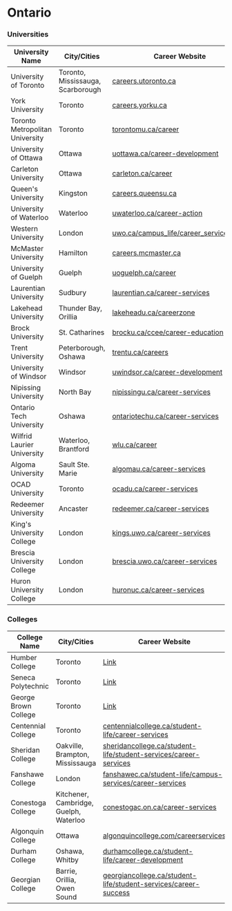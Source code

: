 # Ontario

### Universities

| University Name                 | City/Cities                       | Career Website                                                                                 | Email                          |
| ------------------------------- | --------------------------------- | ---------------------------------------------------------------------------------------------- | ------------------------------ |
| University of Toronto           | Toronto, Mississauga, Scarborough | [careers.utoronto.ca](https://careers.utoronto.ca)                                             | careers@utoronto.ca            |
| York University                 | Toronto                           | [careers.yorku.ca](https://careers.yorku.ca)                                                   | career@yorku.ca                |
| Toronto Metropolitan University | Toronto                           | [torontomu.ca/career](https://www.torontomu.ca/career)                                         | career@torontomu.ca            |
| University of Ottawa            | Ottawa                            | [uottawa.ca/career-development](https://www.uottawa.ca/career-development)                     | careerdev@uottawa.ca           |
| Carleton University             | Ottawa                            | [carleton.ca/career](https://carleton.ca/career)                                               | career@carleton.ca             |
| Queen's University              | Kingston                          | [careers.queensu.ca](https://careers.queensu.ca)                                               | careers@queensu.ca             |
| University of Waterloo          | Waterloo                          | [uwaterloo.ca/career-action](https://uwaterloo.ca/career-action)                               | careeraction@uwaterloo.ca      |
| Western University              | London                            | [uwo.ca/campus_life/career_services.html](https://www.uwo.ca/campus_life/career_services.html) | career@uwo.ca                  |
| McMaster University             | Hamilton                          | [careers.mcmaster.ca](https://careers.mcmaster.ca)                                             | careers@mcmaster.ca            |
| University of Guelph            | Guelph                            | [uoguelph.ca/career](https://www.uoguelph.ca/career)                                           | career@uoguelph.ca             |
| Laurentian University           | Sudbury                           | [laurentian.ca/career-services](https://laurentian.ca/career-services)                         | careerservices@laurentian.ca   |
| Lakehead University             | Thunder Bay, Orillia              | [lakeheadu.ca/careerzone](https://www.lakeheadu.ca/careerzone)                                 | careerzone@lakeheadu.ca        |
| Brock University                | St. Catharines                    | [brocku.ca/ccee/career-education](https://brocku.ca/ccee/career-education)                     | career@brocku.ca               |
| Trent University                | Peterborough, Oshawa              | [trentu.ca/careers](https://www.trentu.ca/careers)                                             | careers@trentu.ca              |
| University of Windsor           | Windsor                           | [uwindsor.ca/career-development](https://www.uwindsor.ca/career-development)                   | careerdev@uwindsor.ca          |
| Nipissing University            | North Bay                         | [nipissingu.ca/career-services](https://www.nipissingu.ca/career-services)                     | careerservices@nipissingu.ca   |
| Ontario Tech University         | Oshawa                            | [ontariotechu.ca/career-services](https://ontariotechu.ca/career-services)                     | careerservices@ontariotechu.ca |
| Wilfrid Laurier University      | Waterloo, Brantford               | [wlu.ca/career](https://www.wlu.ca/career)                                                     | career@wlu.ca                  |
| Algoma University               | Sault Ste. Marie                  | [algomau.ca/career-services](https://algomau.ca/career-services)                               | careerservices@algomau.ca      |
| OCAD University                 | Toronto                           | [ocadu.ca/career-services](https://www.ocadu.ca/career-services)                               | careerservices@ocadu.ca        |
| Redeemer University             | Ancaster                          | [redeemer.ca/career-services](https://www.redeemer.ca/career-services)                         | careerservices@redeemer.ca     |
| King's University College       | London                            | [kings.uwo.ca/career-services](https://www.kings.uwo.ca/career-services)                       | career@kings.uwo.ca            |
| Brescia University College      | London                            | [brescia.uwo.ca/career-services](https://brescia.uwo.ca/career-services)                       | career@brescia.uwo.ca          |
| Huron University College        | London                            | [huronuc.ca/career-services](https://huronuc.ca/career-services)                               | career@huronuc.ca              |

### Colleges

| College Name         | City/Cities                            | Career Website                                                                                                                                   | Email                                   |
| -------------------- | -------------------------------------- | ------------------------------------------------------------------------------------------------------------------------------------------------ | --------------------------------------- |
| Humber College       | Toronto                                | [Link](https://humber.ca/career-services)                                                                                                        | careers@humber.ca                       |
| Seneca Polytechnic   | Toronto                                | [Link](https://www.senecacollege.ca/student-services/career-services)                                                                            | career.services@senecacollege.ca        |
| George Brown College | Toronto                                | [Link](https://www.georgebrown.ca/current-students/services/career-services)                                                                     | career.services@georgebrown.ca          |
| Centennial College   | Toronto                                | [centennialcollege.ca/student-life/career-services](https://www.centennialcollege.ca/student-life/career-services)                               | career.services@centennialcollege.ca    |
| Sheridan College     | Oakville, Brampton, Mississauga        | [sheridancollege.ca/student-life/student-services/career-services](https://www.sheridancollege.ca/student-life/student-services/career-services) | sheridanworkscareers@sheridancollege.ca |
| Fanshawe College     | London                                 | [fanshawec.ca/student-life/campus-services/career-services](https://www.fanshawec.ca/student-life/campus-services/career-services)               | careerservices@fanshawec.ca             |
| Conestoga College    | Kitchener, Cambridge, Guelph, Waterloo | [conestogac.on.ca/career-services](https://www.conestogac.on.ca/career-services)                                                                 | careerservices@conestogac.on.ca         |
| Algonquin College    | Ottawa                                 | [algonquincollege.com/careerservices](https://www.algonquincollege.com/careerservices)                                                           | careerservices@algonquincollege.com     |
| Durham College       | Oshawa, Whitby                         | [durhamcollege.ca/student-life/career-development](https://durhamcollege.ca/student-life/career-development)                                     | careerdevelopment@durhamcollege.ca      |
| Georgian College     | Barrie, Orillia, Owen Sound            | [georgiancollege.ca/student-life/student-services/career-success](https://www.georgiancollege.ca)                                                | -                                       |
